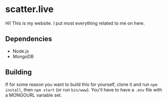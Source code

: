 # scatter.live

Hi! This is my website. I put most everything related to me on here. 

## Dependencies

- Node.js
- MongoDB

## Building

If for some reason you want to build this for yourself, clone it and run `npm install`, then `npm start` (or run `bin/www`). You'll have to have a `.env` file with a MONGOURL variable set. 